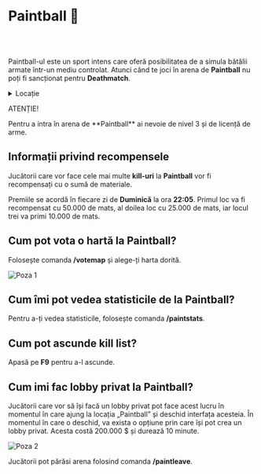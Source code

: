 # Paintball 🔫
<br><br>

Paintball-ul este un sport intens care oferă posibilitatea de a simula bătălii armate într-un mediu controlat. 
Atunci când te joci în arena de **Paintball** nu poți fi sancționat pentru **Deathmatch**.


<details class="details custom-block">
    <summary>Locație</summary>
    <p><img src="https://i.imgur.com/hmKNaUz.png" alt="Locatie"></p>
</details>


<div class="danger-container">
    <p class="title">ATENȚIE!</p>
    <p class="description">Pentru a intra în arena de **Paintball** ai nevoie de nivel 3 și de licență de arme.</p>
</div>

## Informații privind recompensele

Jucătorii care vor face cele mai multe **kill-uri** la **Paintball** vor fi recompensați cu o sumă de materiale.

Premiile se acordă în fiecare zi de **Duminică** la ora **22:05**. Primul loc va fi recompensat cu 50.000 de mats, al doilea loc cu 25.000 de mats, iar locul trei va primi 10.000 de mats.


## Cum pot vota o hartă la Paintball?


Folosește comanda <b>/votemap</b> și alege-ți harta dorită.

<div class="photo-container">
        <img src="https://i.imgur.com/oobyiLk.png" alt="Poza 1">
</div>

## Cum îmi pot vedea statisticile de la Paintball?

Pentru a-ți vedea statisticile, folosește comanda <b>/paintstats</b>.

## Cum pot ascunde kill list?
Apasă pe <b>F9</b> pentru a-l ascunde.

## Cum imi fac lobby privat la Paintball?

Jucătorii care vor să își facă un lobby privat pot face acest lucru în momentul în care ajung la locația „Paintball” și deschid interfața acesteia. În momentul în care o deschid, va exista o opțiune prin care își pot crea un lobby privat. Acesta costă 200.000 $ și durează 10 minute.

<div class="photo-container">
        <img src="https://i.imgur.com/90TsvmM.png" alt="Poza 2">
</div>

Jucătorii pot părăsi arena folosind comanda <b>/paintleave</b>.
